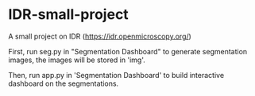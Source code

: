 # IDR-small-project
A small project on IDR (https://idr.openmicroscopy.org/)

First, run seg.py in "Segmentation Dashboard" to generate segmentation images, the images will be stored in 'img'.

Then, run app.py in 'Segmentation Dashboard' to build interactive dashboard on the segmentations.
